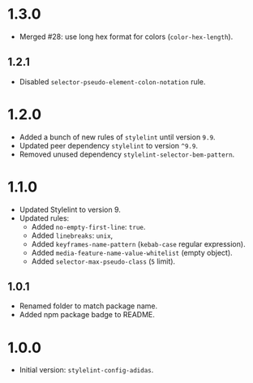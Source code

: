 # 1.3.0

- Merged #28: use long hex format for colors (`color-hex-length`).

## 1.2.1

- Disabled `selector-pseudo-element-colon-notation` rule.

# 1.2.0

- Added a bunch of new rules of `stylelint` until version `9.9`.
- Updated peer dependency `stylelint` to version `^9.9`.
- Removed unused dependency `stylelint-selector-bem-pattern`.

# 1.1.0

- Updated Stylelint to version 9.
- Updated rules:
  - Added `no-empty-first-line`: `true`.
  - Added `linebreaks`: `unix`,
  - Added `keyframes-name-pattern` (`kebab-case` regular expression).
  - Added `media-feature-name-value-whitelist` (empty object).
  - Added `selector-max-pseudo-class` (`5` limit).

## 1.0.1

- Renamed folder to match package name.
- Added npm package badge to README.

# 1.0.0

- Initial version: `stylelint-config-adidas`.
